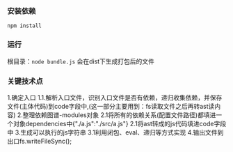 ### 安装依赖
`npm install`
### 运行
根目录：`node bundle.js`
会在dist下生成打包后的文件

### 关键技术点
1.确定入口
1.1.解析入口文件，识别入口文件是否有依赖，递归收集依赖，并保存文件(主体代码)到code字段中,(这一部分主要用到：fs读取文件之后再转ast读内容)
2.整理依赖图谱-modules对象
2.1将所有的依赖关系(配置文件路径)都填进一个对象dependencies中{"./a.js":"./src/a.js"}
2.1将ast转成的js代码填进code字段中
3.生成可以执行的js字符串
3.1利用闭包、eval、递归等方式实现
4.输出文件到出口fs.writeFileSync();